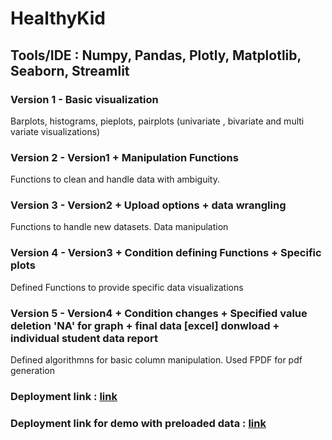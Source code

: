 # HealthyKid

## Tools/IDE : Numpy, Pandas, Plotly, Matplotlib, Seaborn, Streamlit


### Version 1 - Basic visualization
Barplots, histograms, pieplots, pairplots  (univariate , bivariate and multi variate visualizations)

### Version 2 - Version1 + Manipulation Functions 
Functions to clean and handle data with ambiguity.

### Version  3 - Version2 + Upload options + data wrangling  
Functions to handle new datasets. Data manipulation 

### Version 4 - Version3 + Condition defining Functions + Specific plots 
Defined Functions to provide specific data visualizations

### Version 5 - Version4 + Condition changes + Specified value deletion 'NA' for graph + final data [excel] donwload + individual student data report
Defined algorithmns for basic column manipulation. Used FPDF for pdf generation 

### Deployment link : [link](https://healthy-kid.herokuapp.com/)
### Deployment link for demo with preloaded data : [link](https://healthy-kid-demo.herokuapp.com/)
